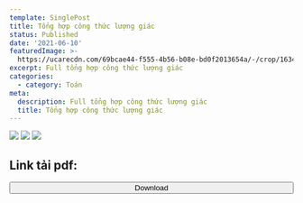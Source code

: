 ```yaml
---
template: SinglePost
title: Tổng hợp công thức lượng giác
status: Published
date: '2021-06-10'
featuredImage: >-
  https://ucarecdn.com/69bcae44-f555-4b56-b08e-bd0f2013654a/-/crop/1634x1690/0,434/-/preview/
excerpt: Full tổng hợp công thức lượng giác
categories:
  - category: Toán
meta:
  description: Full tổng hợp công thức lượng giác
  title: Tổng hợp công thức lượng giác
---
```


<img src="https://i.imgur.com/HqQGPw6.png"/>
<img src="https://i.imgur.com/FRzykWg.png"/>
<img src="https://i.imgur.com/pFyFaRZ.png"/>

## Link tải pdf:

<a href="https://github.com/DangDev/DangDev.github.io/releases/download/File/Full-cong-thuc-luong-giac.pdf"><button class="btn" style="width:100%"><i class="fa fa-download"></i> Download</button></a>
